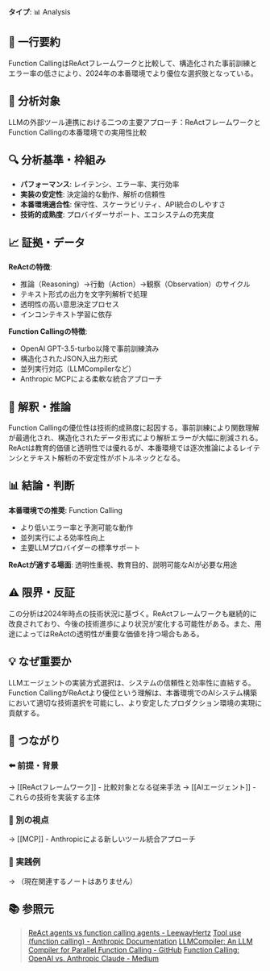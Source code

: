 **タイプ**: 📊 Analysis

## 📝 一行要約
Function CallingはReActフレームワークと比較して、構造化された事前訓練とエラー率の低さにより、2024年の本番環境でより優位な選択肢となっている。

## 🎯 分析対象
LLMの外部ツール連携における二つの主要アプローチ：ReActフレームワークとFunction Callingの本番環境での実用性比較

## 🔍 分析基準・枠組み
- **パフォーマンス**: レイテンシ、エラー率、実行効率
- **実装の安定性**: 決定論的な動作、解析の信頼性
- **本番環境適合性**: 保守性、スケーラビリティ、API統合のしやすさ
- **技術的成熟度**: プロバイダーサポート、エコシステムの充実度

## 📈 証拠・データ
**ReActの特徴**:
- 推論（Reasoning）→行動（Action）→観察（Observation）のサイクル
- テキスト形式の出力を文字列解析で処理
- 透明性の高い意思決定プロセス
- インコンテキスト学習に依存

**Function Callingの特徴**:
- OpenAI GPT-3.5-turbo以降で事前訓練済み
- 構造化されたJSON入出力形式
- 並列実行対応（LLMCompilerなど）
- Anthropic MCPによる柔軟な統合アプローチ

## 🧠 解釈・推論
Function Callingの優位性は技術的成熟度に起因する。事前訓練により関数理解が最適化され、構造化されたデータ形式により解析エラーが大幅に削減される。ReActは教育的価値と透明性では優れるが、本番環境では逐次推論によるレイテンシとテキスト解析の不安定性がボトルネックとなる。

## 📊 結論・判断
**本番環境での推奨**: Function Calling
- より低いエラー率と予測可能な動作
- 並列実行による効率性向上
- 主要LLMプロバイダーの標準サポート

**ReActが適する場面**: 透明性重視、教育目的、説明可能なAIが必要な用途

## ⚠️ 限界・反証
この分析は2024年時点の技術状況に基づく。ReActフレームワークも継続的に改良されており、今後の技術進歩により状況が変化する可能性がある。また、用途によってはReActの透明性が重要な価値を持つ場合もある。

## 💡 なぜ重要か
LLMエージェントの実装方式選択は、システムの信頼性と効率性に直結する。Function CallingがReActより優位という理解は、本番環境でのAIシステム構築において適切な技術選択を可能にし、より安定したプロダクション環境の実現に貢献する。

## 🔗 つながり
### ⬅️ 前提・背景
→ [[ReActフレームワーク]] - 比較対象となる従来手法
→ [[AIエージェント]] - これらの技術を実装する主体

### 🔀 別の視点
→ [[MCP]] - Anthropicによる新しいツール統合アプローチ

### 🎯 実践例
→ （現在関連するノートはありません）

## 📚 参照元
> [ReAct agents vs function calling agents - LeewayHertz](https://www.leewayhertz.com/react-agents-vs-function-calling-agents/)
> [Tool use (function calling) - Anthropic Documentation](https://docs.anthropic.com/en/docs/build-with-claude/tool-use)
> [LLMCompiler: An LLM Compiler for Parallel Function Calling - GitHub](https://github.com/SqueezeAILab/LLMCompiler)
> [Function Calling: OpenAI vs. Anthropic Claude - Medium](https://ai.plainenglish.io/function-calling-openai-vs-anthropic-claude-43e9f3a4fb17)